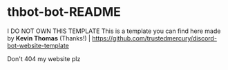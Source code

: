 # thbot-bot-README
I DO NOT OWN THIS TEMPLATE
This is a template you can find here made by <strong>Kevin Thomas</strong> (Thanks!) | https://github.com/trustedmercury/discord-bot-website-template

Don't 404 my website plz
